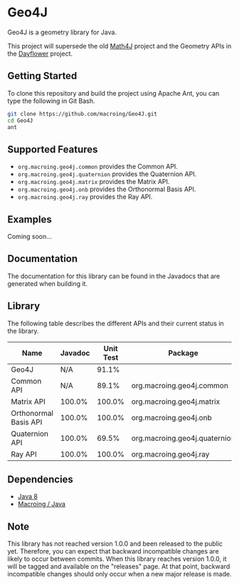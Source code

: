 Geo4J
=====
Geo4J is a geometry library for Java.

This project will supersede the old [Math4J](https://github.com/macroing/Math4J) project and the Geometry APIs in the [Dayflower](https://github.com/macroing/Dayflower) project.

Getting Started
---------------
To clone this repository and build the project using Apache Ant, you can type the following in Git Bash.

```bash
git clone https://github.com/macroing/Geo4J.git
cd Geo4J
ant
```

Supported Features
------------------
 - `org.macroing.geo4j.common` provides the Common API.
 - `org.macroing.geo4j.quaternion` provides the Quaternion API.
 - `org.macroing.geo4j.matrix` provides the Matrix API.
 - `org.macroing.geo4j.onb` provides the Orthonormal Basis API.
 - `org.macroing.geo4j.ray` provides the Ray API.

Examples
--------
Coming soon...

Documentation
-------------
The documentation for this library can be found in the Javadocs that are generated when building it.

Library
-------
The following table describes the different APIs and their current status in the library.

| Name                  | Javadoc | Unit Test | Package                       |
| --------------------- | ------- | --------- | ----------------------------- |
| Geo4J                 | N/A     |  91.1%    |                               |
| Common API            | N/A     |  89.1%    | org.macroing.geo4j.common     |
| Matrix API            | 100.0%  | 100.0%    | org.macroing.geo4j.matrix     |
| Orthonormal Basis API | 100.0%  | 100.0%    | org.macroing.geo4j.onb        |
| Quaternion API        | 100.0%  |  69.5%    | org.macroing.geo4j.quaternion |
| Ray API               | 100.0%  | 100.0%    | org.macroing.geo4j.ray        |

Dependencies
------------
 - [Java 8](http://www.java.com)
 - [Macroing / Java](https://github.com/macroing/Java)

Note
----
This library has not reached version 1.0.0 and been released to the public yet. Therefore, you can expect that backward incompatible changes are likely to occur between commits. When this library reaches version 1.0.0, it will be tagged and available on the "releases" page. At that point, backward incompatible changes should only occur when a new major release is made.
